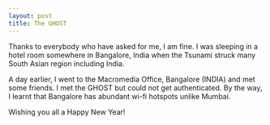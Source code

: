 ```yaml
---
layout: post
title: The GHOST
---
```


Thanks to everybody who have asked for me, I am fine. I was sleeping in a hotel room somewhere in Bangalore, India when the Tsunami struck many South Asian region including India.

A day earlier, I went to the Macromedia Office, Bangalore</a> (INDIA) and met some friends. I met the GHOST but could not get authenticated. By the way, I learnt that Bangalore has abundant wi-fi hotspots unlike Mumbai.

Wishing you all a Happy New Year!